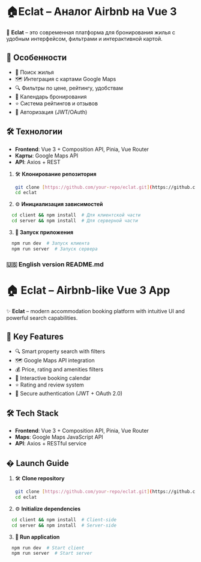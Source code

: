 # 🏠Eclat – Аналог Airbnb на Vue 3  

🚀 **Eclat** – это современная платформа для бронирования жилья с удобным интерфейсом, фильтрами и интерактивной картой.  

## 🌟 Особенности  

- 🏡 Поиск жилья 
- 🗺️ Интеграция с картами Google Maps 
- 🔍 Фильтры по цене, рейтингу, удобствам  
- 📅 Календарь бронирования  
- ⭐ Система рейтингов и отзывов  
- 🔐 Авторизация (JWT/OAuth)  

## 🛠 Технологии  

- **Frontend**: Vue 3 + Composition API, Pinia, Vue Router  
- **Карты**: Google Maps API  
- **API**: Axios + REST 

1. 🛠 **Клонирование репозитория**  
   ```bash
   git clone [https://github.com/your-repo/eclat.git](https://github.com/changemaind90/Eclat-aka-Airbnb.git)
   cd eclat
2. ⚙️ **Инициализация зависимостей**
```bash
  cd client && npm install  # Для клиентской части
  cd server && npm install  # Для серверной части
```

3. **🏃 Запуск приложения**
```bash
  npm run dev  # Запуск клиента
  npm run server  # Запуск сервера
```

### 🇺🇸 English version README.md

# 🏠 Eclat – Airbnb-like Vue 3 App  

✨ **Eclat** – modern accommodation booking platform with intuitive UI and powerful search capabilities.

## 🌟 Key Features  

- 🔍 Smart property search with filters  
- 🗺️ Google Maps API integration  
- 💰 Price, rating and amenities filters  
- 📅 Interactive booking calendar  
- ⭐ Rating and review system  
- 🔐 Secure authentication (JWT + OAuth 2.0)  

## 🛠 Tech Stack  

- **Frontend**: Vue 3 + Composition API, Pinia, Vue Router 
- **Maps**: Google Maps JavaScript API  
- **API**: Axios + RESTful service  

## � Launch Guide  

1. 🛠 **Clone repository**  
   ```bash
   git clone [https://github.com/your-repo/eclat.git](https://github.com/changemaind90/Eclat-aka-Airbnb.git)
   cd eclat


2. ⚙️ **Initialize dependencies**
```bash
  cd client && npm install  # Client-side
  cd server && npm install  # Server-side
```

3. **🏃 Run application**
```bash
  npm run dev  # Start client
  npm run server  # Start server
```

